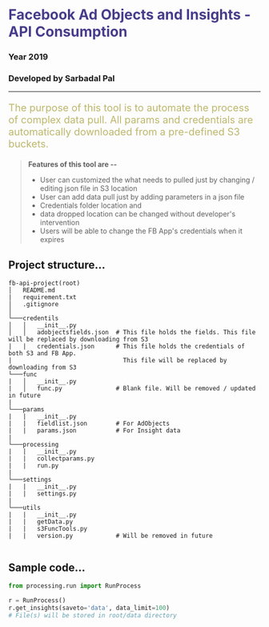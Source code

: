 <h1 style="color:#483D8B;"> Facebook Ad Objects and Insights  - API Consumption </h>

### Year 2019
### Developed by **Sarbadal Pal**

---

<p style="color:#BDB76B;font-size:20px;"> 
The purpose of this tool is to automate the process of complex data pull. All params and credentials
are automatically downloaded from a pre-defined S3 buckets.
</p>

> **Features of this tool are --**
>- User can customized the what needs to pulled just by changing / editing json file in S3 location
>- User can add data pull just by adding parameters in a json file
>- Credentials folder location and 
>- data dropped location can be changed without developer's intervention
>- Users will be able to change the FB App's credentials when it expires

## Project structure...
```
fb-api-project(root)
│   README.md 
|   requirement.txt  
│   .gitignore 
│
└───credentils
│   │   __init__.py
│   │   adobjectsfields.json  # This file holds the fields. This file will be replaced by downloading from S3
|   |   credentials.json      # This file holds the credentials of both S3 and FB App. 
|                               This file will be replaced by downloading from S3
└───func
|   │   __init__.py
|   │   func.py               # Blank file. Will be removed / updated in future
|
└───params
|   |   __init__.py
|   |   fieldlist.json        # For AdObjects
|   |   params.json           # For Insight data
|   
└───processing
|   |   __init__.py
|   |   collectparams.py 
|   |   run.py
|
└───settings
|   |   __init__.py
|   |   settings.py 
|   
└───utils
|   |   __init__.py
|   |   getData.py 
|   |   s3FuncTools.py
|   |   version.py            # Will be removed in future
 
```

## Sample code...
```python
from processing.run import RunProcess

r = RunProcess()
r.get_insights(saveto='data', data_limit=100)
# File(s) will be stored in root/data directory
```


